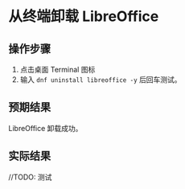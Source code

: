 # 从终端卸载 LibreOffice

## 操作步骤

1. 点击桌面 Terminal 图标
2. 输入 `dnf uninstall libreoffice -y` 后回车测试。

## 预期结果

LibreOffice 卸载成功。

## 实际结果

//TODO: 测试
